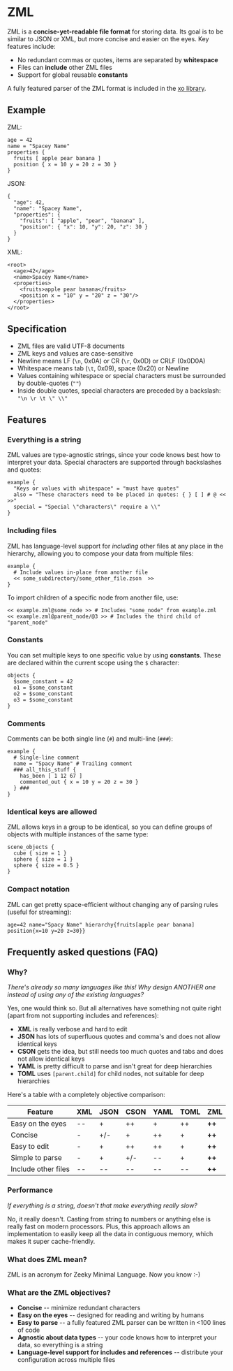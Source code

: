 # ZML
ZML is a **concise-yet-readable file format** for storing data. Its goal is to be similar to JSON or XML, but more concise and easier on the eyes. Key features include:
* No redundant commas or quotes, items are separated by **whitespace**
* Files can **include** other ZML files
* Support for global reusable **constants**

A fully featured parser of the ZML format is included in the [xo library](https://github.com/tgeijten/xo).

## Example
ZML:
```
age = 42
name = "Spacey Name"
properties {
  fruits [ apple pear banana ]
  position { x = 10 y = 20 z = 30 }
}
```

JSON:
```
{
  "age": 42,
  "name": "Spacey Name",
  "properties": {
    "fruits": [ "apple", "pear", "banana" ],
    "position": { "x": 10, "y": 20, "z": 30 }
  }
}
```

XML:
```
<root>
  <age>42</age>
  <name>Spacey Name</name>
  <properties>
    <fruits>apple pear banana</fruits>
    <position x = "10" y = "20" z = "30"/>
  </properties>
</root>
```

## Specification
* ZML files are valid UTF-8 documents
* ZML keys and values are case-sensitive
* Newline means LF (`\n`, 0x0A) or CR (`\r`, 0x0D) or CRLF (0x0D0A)
* Whitespace means tab (`\t`, 0x09), space (0x20) or Newline
* Values containing whitespace or special characters must be surrounded by double-quotes (`""`)
* Inside double quotes, special characters are preceded by a backslash: `"\n \r \t \" \\"`

## Features
### Everything is a string
ZML values are type-agnostic strings, since your code knows best how to interpret your data. Special characters are supported through backslashes and quotes:
```
example {
  "Keys or values with whitespace" = "must have quotes"
  also = "These characters need to be placed in quotes: { } [ ] # @ << >>"
  special = "Special \"characters\" require a \\"
}
```

### Including files
ZML has language-level support for *including* other files at any place in the hierarchy, allowing you to compose your data from multiple files:
```
example {
  # Include values in-place from another file
  << some_subdirectory/some_other_file.zson  >>
}
```

To import children of a specific node from another file, use:
```
<< example.zml@some_node >> # Includes "some_node" from example.zml
<< example.zml@parent_node/@3 >> # Includes the third child of "parent_node"
```

### Constants
You can set multiple keys to one specific value by using **constants**. These are declared within the current scope using the `$` character:
```
objects {
  $some_constant = 42
  o1 = $some_constant
  o2 = $some_constant
  o3 = $some_constant
}
```

### Comments
Comments can be both single line (`#`) and multi-line (`###`):
```
example {
  # Single-line comment
  name = "Spacy Name" # Trailing comment
  ### all_this_stuff {
    has_been [ 1 12 67 ]
    commented_out { x = 10 y = 20 z = 30 }
  } ###
}
```

### Identical keys are allowed
ZML allows keys in a group to be identical, so you can define groups of objects with multiple instances of the same type:
```
scene_objects {
  cube { size = 1 }
  sphere { size = 1 }
  sphere { size = 0.5 }
}
```

### Compact notation
ZML can get pretty space-efficient without changing any of parsing rules (useful for streaming):
```
age=42 name="Spacy Name" hierarchy{fruits[apple pear banana] position{x=10 y=20 z=30}}
```

## Frequently asked questions (FAQ)
### Why?
*There's already so many languages like this! Why design ANOTHER one instead of using any of the existing languages?*

Yes, one would think so. But all alternatives have something not quite right (apart from not supporting includes and references):
* **XML** is really verbose and hard to edit
* **JSON** has lots of superfluous quotes and comma's and does not allow identical keys
* **CSON** gets the idea, but still needs too much quotes and tabs and does not allow identical keys
* **YAML** is pretty difficult to parse and isn't great for deep hierarchies
* **TOML** uses `[parent.child]` for child nodes, not suitable for deep hierarchies

Here's a table with a completely objective comparison:

| Feature             | XML | JSON | CSON | YAML | TOML | **ZML**|
| --------            | --- | ---- | ---- | ---- | ---- | ---- |
| Easy on the eyes    | --  | +    | ++   | +    | ++   | **++** |
| Concise             | -   | +/-  | +    | ++   | +    | **++** |
| Easy to edit        | -   | +    | ++   | ++   | +    | **++** |
| Simple to parse     | -   | +    | +/-  | --   | +    | **++** |
| Include other files | --  | --   | --   | --   | --   | **++** |

### Performance
*If everything is a string, doesn't that make everything really slow?*

No, it really doesn't. Casting from string to numbers or anything else is really fast on modern processors. Plus, this approach allows an implementation to easily keep all the data in contiguous memory, which makes it super cache-friendly.

### What does ZML mean?
ZML is an acronym for Zeeky Minimal Language. Now you know :-)

### What are the ZML objectives?
* **Concise** -- minimize redundant characters
* **Easy on the eyes** -- designed for reading and writing by humans
* **Easy to parse** -- a fully featured ZML parser can be written in <100 lines of code
* **Agnostic about data types** -- your code knows how to interpret your data, so everything is a string
* **Language-level support for includes and references** -- distribute your configuration across multiple files
